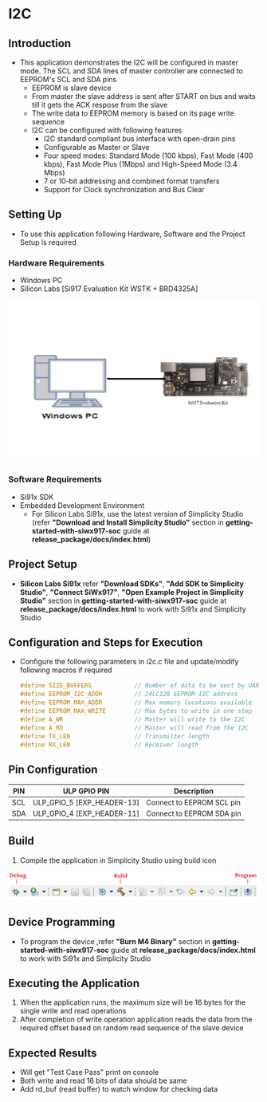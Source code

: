# I2C

## Introduction 
- This application demonstrates the I2C will be configured in master mode. The SCL and SDA lines of master controller are connected to EEPROM's SCL and SDA pins
  - EEPROM is slave device
  - From master the slave address is sent after START on bus and waits till it gets the ACK respose from the slave
  - The write data to EEPROM memory is based on its page write sequence
  - I2C can be configured with following features
    - I2C standard compliant bus interface with open-drain pins
	- Configurable as Master or Slave
	- Four speed modes: Standard Mode (100 kbps), Fast Mode (400 kbps), Fast Mode Plus (1Mbps) and High-Speed Mode (3.4 Mbps)
	- 7 or 10-bit addressing and combined format transfers
	- Support for Clock synchronization and Bus Clear


## Setting Up 
 - To use this application following Hardware, Software and the Project Setup is required

### Hardware Requirements 	
  - Windows PC 
  - Silicon Labs [Si917 Evaluation Kit WSTK + BRD4325A]
 
![Figure: Introduction](resources/readme/image503a.png)

### Software Requirements
  - Si91x SDK
  - Embedded Development Environment
    - For Silicon Labs Si91x, use the latest version of Simplicity Studio (refer **"Download and Install Simplicity Studio"** section in **getting-started-with-siwx917-soc** guide at **release_package/docs/index.html**)
 
## Project Setup
- **Silicon Labs Si91x** refer **"Download SDKs"**, **"Add SDK to Simplicity Studio"**, **"Connect SiWx917"**, **"Open Example Project in Simplicity Studio"** section in **getting-started-with-siwx917-soc** guide at **release_package/docs/index.html** to work with Si91x and Simplicity Studio

## Configuration and Steps for Execution

- Configure the following parameters in i2c.c file and update/modify following macros if required
   ```C
   #define SIZE_BUFFERS            // Number of data to be sent by UART
   #define EEPROM_I2C_ADDR         // 24LC128 EEPROM I2C address         
   #define EEPROM_MAX_ADDR         // Max memory locations available     
   #define EEPROM_MAX_WRITE        // Max bytes to write in one step     
   #define A_WR                    // Master will write to the I2C       
   #define A_RD                    // Master will read from the I2C 
   #define TX_LEN                  // Transmitter length
   #define RX_LEN                  // Receiver length
   ```   

## Pin Configuration
| PIN | ULP GPIO PIN | Description |
| --- | --- | --- |
| SCL | ULP_GPIO_5 [EXP_HEADER-13] | Connect to EEPROM SCL pin |
| SDA | ULP_GPIO_4 [EXP_HEADER-11] | Connect to EEPROM SDA pin |


## Build 
1. Compile the application in Simplicity Studio using build icon 

![Figure: Build run and Debug](resources/readme/image503c.png)

## Device Programming
- To program the device ,refer **"Burn M4 Binary"** section in **getting-started-with-siwx917-soc** guide at **release_package/docs/index.html** to work with Si91x and Simplicity Studio

## Executing the Application
1. When the application runs, the maximum size will be 16 bytes for the single write and read operations
2. After completion of write operation application reads the data from the required offset based on random read sequence of the slave device

## Expected Results 
 - Will get "Test Case Pass" print on console
 - Both write and read 16 bits of data should be same
 - Add rd_buf (read buffer) to watch window for checking data